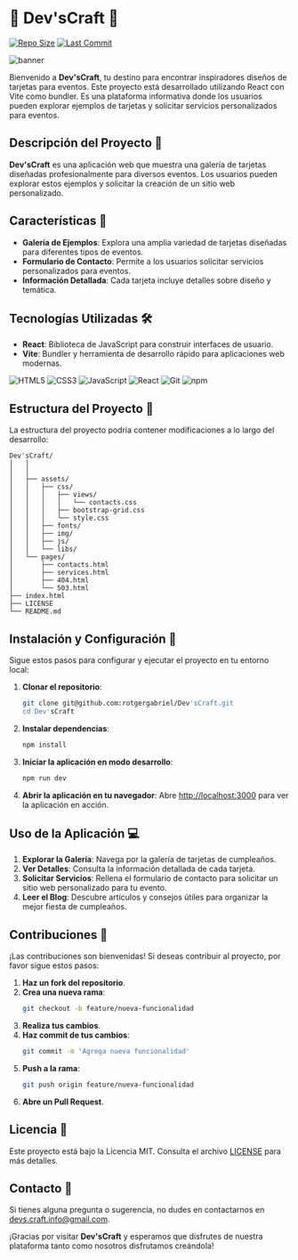 # 🎉 Dev'sCraft 🎉

[![Repo Size](https://img.shields.io/github/repo-size/rotgergabriel/Dev'sCraft)](https://github.com/rotgergabriel/Dev'sCraft)
[![Last Commit](https://img.shields.io/github/last-commit/rotgergabriel/Dev'sCraft)](https://github.com/rotgergabriel/Dev'sCraft)

![banner](https://github.com/user-attachments/assets/2409032d-71ce-4984-b7f4-df529f326b71)

Bienvenido a **Dev'sCraft**, tu destino para encontrar inspiradores diseños de tarjetas para eventos. Este proyecto está desarrollado utilizando React con Vite como bundler. Es una plataforma informativa donde los usuarios pueden explorar ejemplos de tarjetas y solicitar servicios personalizados para eventos.

## Descripción del Proyecto 📖

**Dev'sCraft** es una aplicación web que muestra una galería de tarjetas diseñadas profesionalmente para diversos eventos. Los usuarios pueden explorar estos ejemplos y solicitar la creación de un sitio web personalizado.

## Características 🌟

- **Galería de Ejemplos**: Explora una amplia variedad de tarjetas diseñadas para diferentes tipos de eventos.
- **Formulario de Contacto**: Permite a los usuarios solicitar servicios personalizados para eventos.
- **Información Detallada**: Cada tarjeta incluye detalles sobre diseño y temática.

## Tecnologías Utilizadas 🛠️

- **React**: Biblioteca de JavaScript para construir interfaces de usuario.
- **Vite**: Bundler y herramienta de desarrollo rápido para aplicaciones web modernas.

![HTML5](https://img.shields.io/badge/-HTML5-E34F26?style=flat-square&logo=html5&logoColor=white)
![CSS3](https://img.shields.io/badge/-CSS3-1572B6?style=flat-square&logo=css3)
![JavaScript](https://img.shields.io/badge/-JavaScript-F7DF1E?style=flat-square&logo=javascript&logoColor=black)
![React](https://img.shields.io/badge/-React-61DAFB?style=flat-square&logo=react&logoColor=black)
![Git](https://img.shields.io/badge/-Git-F05032?style=flat-square&logo=git&logoColor=white)
![npm](https://img.shields.io/badge/-npm-CB3837?style=flat-square&logo=npm)

## Estructura del Proyecto 📁

La estructura del proyecto podría contener modificaciones a lo largo del desarrollo:

```plaintext
Dev'sCraft/
│   │
│   │
│   ├── assets/
│   │   ├── css/
│   │   │   ├── views/
│   │   │   │   └── contacts.css
│   │   │   ├── bootstrap-grid.css
│   │   │   └── style.css
│   │   ├── fonts/
│   │   ├── img/
│   │   ├── js/
│   │   └── libs/
│   └── pages/
│       ├── contacts.html
│       ├── services.html
│       ├── 404.html
│       └── 503.html
├── index.html
├── LICENSE
└── README.md
```

## Instalación y Configuración 🚀

Sigue estos pasos para configurar y ejecutar el proyecto en tu entorno local:

1. **Clonar el repositorio**:
   ```bash
   git clone git@github.com:rotgergabriel/Dev'sCraft.git
   cd Dev'sCraft
   ```

2. **Instalar dependencias**:
   ```bash
   npm install
   ```

3. **Iniciar la aplicación en modo desarrollo**:
   ```bash
   npm run dev
   ```

4. **Abrir la aplicación en tu navegador**:
   Abre [http://localhost:3000](http://localhost:3000) para ver la aplicación en acción.

## Uso de la Aplicación 💻

1. **Explorar la Galería**: Navega por la galería de tarjetas de cumpleaños.
2. **Ver Detalles**: Consulta la información detallada de cada tarjeta.
3. **Solicitar Servicios**: Rellena el formulario de contacto para solicitar un sitio web personalizado para tu evento.
4. **Leer el Blog**: Descubre artículos y consejos útiles para organizar la mejor fiesta de cumpleaños.

## Contribuciones 🤝

¡Las contribuciones son bienvenidas! Si deseas contribuir al proyecto, por favor sigue estos pasos:

1. **Haz un fork del repositorio**.
2. **Crea una nueva rama**:
   ```bash
   git checkout -b feature/nueva-funcionalidad
   ```
3. **Realiza tus cambios**.
4. **Haz commit de tus cambios**:
   ```bash
   git commit -m 'Agrega nueva funcionalidad'
   ```
5. **Push a la rama**:
   ```bash
   git push origin feature/nueva-funcionalidad
   ```
6. **Abre un Pull Request**.

## Licencia 📄

Este proyecto está bajo la Licencia MIT. Consulta el archivo [LICENSE](LICENSE) para más detalles.

## Contacto 📧

Si tienes alguna pregunta o sugerencia, no dudes en contactarnos en [devs.craft.info@gmail.com](mailto:devs.craft.info@gmail.com).



¡Gracias por visitar **Dev'sCraft** y esperamos que disfrutes de nuestra plataforma tanto como nosotros disfrutamos creándola!